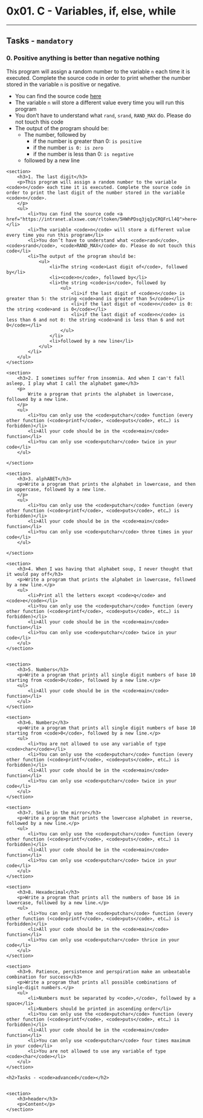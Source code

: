 <!DOCTYPE html>
<html>

<body>
	<h1>0x01. C - Variables, if, else, while</h1>
	<hr>
	<h2>Tasks - <code>mandatory</code></h2>
	<section>
		<h3>0. Positive anything is better than negative nothing</h3>
		<p> 
			This program will assign a random number to the variable <code>n</code> each time it is executed. Complete the source code in order to print whether the number stored in the variable <code>n</code> is positive or negative.
		</p>
		<ul>
			<li>You can find the source code <a href="https://intranet.alxswe.com/rltoken/rrqNDWjrCWdARnWFLPExPw">here</a></li>
			<li>The variable <code>n</code> will store a different value every time you will run this program</li>
			<li>You don’t have to understand what <code>rand</code>, <code>srand</code>, <code>RAND_MAX</code> do. Please do not touch this code</li>
			<li>The output of the program should be:
				<ul>
					<li>The number, followed by
					<ul>
						<li>if the number is greater than 0: <code>is positive</code></li>
						<li>if the number <code>is 0: is zero</code></li>
						<li>if the number is less than 0: <code>is negative</code></li>
					</ul>
					</li>
					<li>followed by a new line</li>
				</ul>
			</li>
		</ul>
	</section>

	<section>
		<h3>1. The last digit</h3>
		<p>This program will assign a random number to the variable <code>n</code> each time it is executed. Complete the source code in order to print the last digit of the number stored in the variable <code>n</code>.
		</p>
		<ul>
			<li>You can find the source code <a href="https://intranet.alxswe.com/rltoken/5HWhPDsq3jq1yCRQFrLl4Q">here</a></li>
			<li>The variable <code>n</code> will store a different value every time you run this program</li>
			<li>You don’t have to understand what <code>rand</code>, <code>srand</code>, <code>RAND_MAX</code> do. Please do not touch this code</li>
			<li>The output of the program should be:
				<ul>
					<li>The string <code>Last digit of</code>, followed by</li>
					<li><code>n</code>, followed by</li>
					<li>the string <code>is</code>, followed by
						<ul>
							<li>if the last digit of <code>n</code> is greater than 5: the string <code>and is greater than 5</code></li>
							<li>if the last digit of <code>n</code> is 0: the string <code>and is 0</code></li>
							<li>if the last digit of <code>n</code> is less than 6 and not 0: the string <code>and is less than 6 and not 0</code></li>
						</ul>
					</li>
					<li>followed by a new line</li>
				</ul>
			</li>
		</ul>
	</section>

	<section>
		<h3>2. I sometimes suffer from insomnia. And when I can't fall asleep, I play what I call the alphabet game</h3>
		<p>
			Write a program that prints the alphabet in lowercase, followed by a new line.
		</p>
		<ul>
			<li>You can only use the <code>putchar</code> function (every other function (<code>printf</code>, <code>puts</code>, etc…) is forbidden)</li>
			<li>All your code should be in the <code>main</code> function</li>
			<li>You can only use <code>putchar</code> twice in your code</li>
		</ul>

	</section>

	<section>
		<h3>3. alphABET</h3>
		<p>Write a program that prints the alphabet in lowercase, and then in uppercase, followed by a new line.
		</p>
		<ul>
			<li>You can only use the <code>putchar</code> function (every other function (<code>printf</code>, <code>puts</code>, etc…) is forbidden)</li>
			<li>All your code should be in the <code>main</code> function</li>
			<li>You can only use <code>putchar</code> three times in your code</li>
		</ul>

	</section>

	<section>
		<h3>4. When I was having that alphabet soup, I never thought that it would pay off</h3>
		<p>Write a program that prints the alphabet in lowercase, followed by a new line.</p>
		<ul>
			<li>Print all the letters except <code>q</code> and <code>e</code></li>
			<li>You can only use the <code>putchar</code> function (every other function (<code>printf</code>, <code>puts</code>, etc…) is forbidden)</li>
			<li>All your code should be in the <code>main</code> function</li>
			<li>You can only use <code>putchar</code> twice in your code</li>
		</ul>
	</section>


	<section>
		<h3>5. Numbers</h3>
		<p>Write a program that prints all single digit numbers of base 10 starting from <code>0</code>, followed by a new line.</p>
		<ul>
			<li>All your code should be in the <code>main</code> function</li>
		</ul>
	</section>

	<section>
		<h3>6. Numberz</h3>
		<p>Write a program that prints all single digit numbers of base 10 starting from <code>0</code>, followed by a new line.</p>
		<ul>
			<li>You are not allowed to use any variable of type <code>char</code></li>
			<li>You can only use the <code>putchar</code> function (every other function (<code>printf</code>, <code>puts</code>, etc…) is forbidden)</li>
			<li>All your code should be in the <code>main</code> function</li>
			<li>You can only use <code>putchar</code> twice in your code</li>
		</ul>
	</section>

	<section>
		<h3>7. Smile in the mirror</h3>
		<p>Write a program that prints the lowercase alphabet in reverse, followed by a new line.</p>
		<ul>
			<li>You can only use the <code>putchar</code> function (every other function (<code>printf</code>, <code>puts</code>, etc…) is forbidden)</li>
			<li>All your code should be in the <code>main</code> function</li>
			<li>You can only use <code>putchar</code> twice in your code</li>
		</ul>
	</section>

	<section>
		<h3>8. Hexadecimal</h3>
		<p>Write a program that prints all the numbers of base 16 in lowercase, followed by a new line.</p>
		<ul>
			<li>You can only use the <code>putchar</code> function (every other function (<code>printf</code>, <code>puts</code>, etc…) is forbidden)</li>
			<li>All your code should be in the <code>main</code> function</li>
			<li>You can only use <code>putchar</code> thrice in your code</li>
		</ul>
	</section>

	<section>
		<h3>9. Patience, persistence and perspiration make an unbeatable combination for success</h3>
		<p>Write a program that prints all possible combinations of single-digit numbers.</p>
		<ul>
			<li>Numbers must be separated by <code>,</code>, followed by a space</li>
			<li>Numbers should be printed in ascending order</li>
			<li>You can only use the <code>putchar</code> function (every other function (<code>printf</code>, <code>puts</code>, etc…) is forbidden)</li>
			<li>All your code should be in the <code>main</code> function</li>
			<li>You can only use <code>putchar</code> four times maximum in your code</li>
			<li>You are not allowed to use any variable of type <code>char</code></li>
		</ul>
	</section>

	<h2>Tasks - <code>advanced</code></h2>
	

	<section>
		<h3>header</h3>
		<p>Content</p>
	</section>
</body>

</html>


